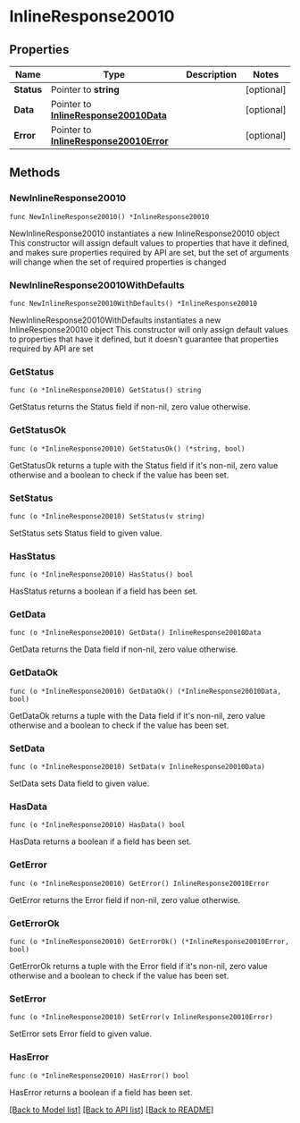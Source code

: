 # InlineResponse20010

## Properties

Name | Type | Description | Notes
------------ | ------------- | ------------- | -------------
**Status** | Pointer to **string** |  | [optional] 
**Data** | Pointer to [**InlineResponse20010Data**](InlineResponse20010Data.md) |  | [optional] 
**Error** | Pointer to [**InlineResponse20010Error**](InlineResponse20010Error.md) |  | [optional] 

## Methods

### NewInlineResponse20010

`func NewInlineResponse20010() *InlineResponse20010`

NewInlineResponse20010 instantiates a new InlineResponse20010 object
This constructor will assign default values to properties that have it defined,
and makes sure properties required by API are set, but the set of arguments
will change when the set of required properties is changed

### NewInlineResponse20010WithDefaults

`func NewInlineResponse20010WithDefaults() *InlineResponse20010`

NewInlineResponse20010WithDefaults instantiates a new InlineResponse20010 object
This constructor will only assign default values to properties that have it defined,
but it doesn't guarantee that properties required by API are set

### GetStatus

`func (o *InlineResponse20010) GetStatus() string`

GetStatus returns the Status field if non-nil, zero value otherwise.

### GetStatusOk

`func (o *InlineResponse20010) GetStatusOk() (*string, bool)`

GetStatusOk returns a tuple with the Status field if it's non-nil, zero value otherwise
and a boolean to check if the value has been set.

### SetStatus

`func (o *InlineResponse20010) SetStatus(v string)`

SetStatus sets Status field to given value.

### HasStatus

`func (o *InlineResponse20010) HasStatus() bool`

HasStatus returns a boolean if a field has been set.

### GetData

`func (o *InlineResponse20010) GetData() InlineResponse20010Data`

GetData returns the Data field if non-nil, zero value otherwise.

### GetDataOk

`func (o *InlineResponse20010) GetDataOk() (*InlineResponse20010Data, bool)`

GetDataOk returns a tuple with the Data field if it's non-nil, zero value otherwise
and a boolean to check if the value has been set.

### SetData

`func (o *InlineResponse20010) SetData(v InlineResponse20010Data)`

SetData sets Data field to given value.

### HasData

`func (o *InlineResponse20010) HasData() bool`

HasData returns a boolean if a field has been set.

### GetError

`func (o *InlineResponse20010) GetError() InlineResponse20010Error`

GetError returns the Error field if non-nil, zero value otherwise.

### GetErrorOk

`func (o *InlineResponse20010) GetErrorOk() (*InlineResponse20010Error, bool)`

GetErrorOk returns a tuple with the Error field if it's non-nil, zero value otherwise
and a boolean to check if the value has been set.

### SetError

`func (o *InlineResponse20010) SetError(v InlineResponse20010Error)`

SetError sets Error field to given value.

### HasError

`func (o *InlineResponse20010) HasError() bool`

HasError returns a boolean if a field has been set.


[[Back to Model list]](../README.md#documentation-for-models) [[Back to API list]](../README.md#documentation-for-api-endpoints) [[Back to README]](../README.md)


